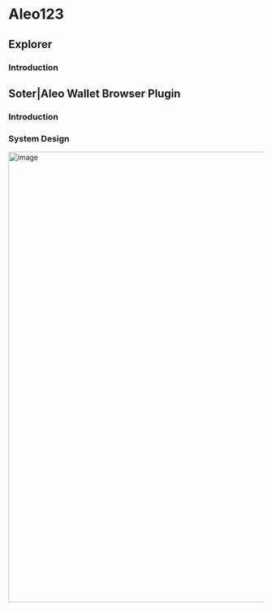 # Aleo123

## Explorer
### Introduction

## Soter|Aleo Wallet Browser Plugin

### Introduction


### System Design
<img width="886" alt="image" src="https://github.com/aleoweb123/docs/assets/123852645/be0d90df-fa6c-42d1-a237-2e2c2c37e0a4">
